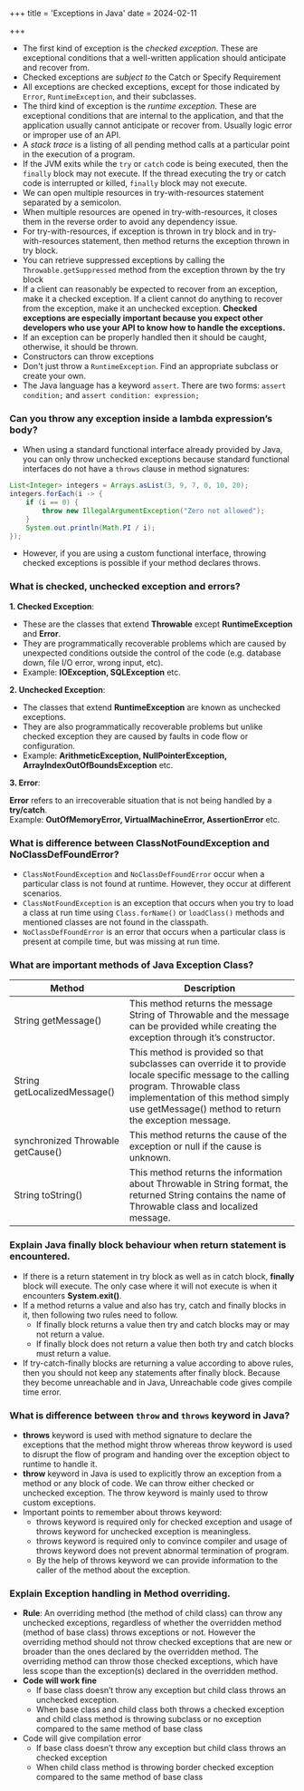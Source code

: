 +++
title = 'Exceptions in Java'
date = 2024-02-11

+++

- The first kind of exception is the _checked exception_. These are exceptional conditions that a well-written application should anticipate and recover from.
- Checked exceptions are _subject to_ the Catch or Specify Requirement
- All exceptions are checked exceptions, except for those indicated by `Error`, `RuntimeException`, and their subclasses.
- The third kind of exception is the _runtime exception_. These are exceptional conditions that are internal to the application, and that the application usually cannot anticipate or recover from. Usually logic error or improper use of an API.
- A _stack trace_ is a listing of all pending method calls at a particular point in the execution of a program.
- If the JVM exits while the `try` or `catch` code is being executed, then the `finally` block may not execute. If the thread executing the try or catch code is interrupted or killed, `finally` block may not execute.
- We can open multiple resources in try-with-resources statement separated by a semicolon.
- When multiple resources are opened in try-with-resources, it closes them in the reverse order to avoid any dependency issue.
- For try-with-resources, if exception is thrown in try block and in try-with-resources statement, then method returns the exception thrown in try block.
- You can retrieve suppressed exceptions by calling the `Throwable.getSuppressed` method from the exception thrown by the try block
- If a client can reasonably be expected to recover from an exception, make it a checked exception. If a client cannot do anything to recover from the exception, make it an unchecked exception. **Checked exceptions are especially important because you expect other developers who use your API to know how to handle the exceptions.**
- If an exception can be properly handled then it should be caught, otherwise, it should be thrown.
- Constructors can throw exceptions
- Don't just throw a `RuntimeException`. Find an appropriate subclass or create your own.
- The Java language has a keyword `assert`. There are two forms: `assert condition;` and `assert condition: expression;`

### Can you throw any exception inside a lambda expression’s body?

- When using a standard functional interface already provided by Java, you can only throw unchecked exceptions because standard functional interfaces do not have a `throws` clause in method signatures:

```java
List<Integer> integers = Arrays.asList(3, 9, 7, 0, 10, 20);
integers.forEach(i -> {
    if (i == 0) {
        throw new IllegalArgumentException("Zero not allowed");
    }
    System.out.println(Math.PI / i);
});
```

- However, if you are using a custom functional interface, throwing checked exceptions is possible if your method declares throws.

### What is checked, unchecked exception and errors?

**1. Checked Exception**:

- These are the classes that extend **Throwable** except **RuntimeException** and **Error**.
- They are programmatically recoverable problems which are caused by unexpected conditions outside the control of the code (e.g. database down, file I/O error, wrong input, etc).
- Example: **IOException, SQLException** etc.

**2. Unchecked Exception**:

- The classes that extend **RuntimeException** are known as unchecked exceptions.
- They are also programmatically recoverable problems but unlike checked exception they are caused by faults in code flow or configuration.
- Example: **ArithmeticException, NullPointerException, ArrayIndexOutOfBoundsException** etc.

**3. Error**:

**Error** refers to an irrecoverable situation that is not being handled by a **try/catch**.  
Example: **OutOfMemoryError, VirtualMachineError, AssertionError** etc.

### What is difference between ClassNotFoundException and NoClassDefFoundError?

- `ClassNotFoundException` and `NoClassDefFoundError` occur when a particular class is not found at runtime. However, they occur at different scenarios.
- `ClassNotFoundException` is an exception that occurs when you try to load a class at run time using `Class.forName()` or `loadClass()` methods and mentioned classes are not found in the classpath.
- `NoClassDefFoundError` is an error that occurs when a particular class is present at compile time, but was missing at run time.

### What are important methods of Java Exception Class?

| Method                            | Description                                                                                                                                                                                                                         |
| --------------------------------- | ----------------------------------------------------------------------------------------------------------------------------------------------------------------------------------------------------------------------------------- |
| String getMessage()               | This method returns the message String of Throwable and the message can be provided while creating the exception through it’s constructor.                                                                                          |
| String getLocalizedMessage()      | This method is provided so that subclasses can override it to provide locale specific message to the calling program. Throwable class implementation of this method simply use getMessage() method to return the exception message. |
| synchronized Throwable getCause() | This method returns the cause of the exception or null if the cause is unknown.                                                                                                                                                     |
| String toString()                 | This method returns the information about Throwable in String format, the returned String contains the name of Throwable class and localized message.                                                                               |

### Explain Java finally block behaviour when return statement is encountered.

- If there is a return statement in try block as well as in catch block, **finally** block will execute. The only case where it will not execute is when it encounters **System.exit()**.
- If a method returns a value and also has try, catch and finally blocks in it, then following two rules need to follow.
  - If finally block returns a value then try and catch blocks may or may not return a value.
  - If finally block does not return a value then both try and catch blocks must return a value.
- If try-catch-finally blocks are returning a value according to above rules, then you should not keep any statements after finally block. Because they become unreachable and in Java, Unreachable code gives compile time error.

### What is difference between `throw` and `throws` keyword in Java?

- **throws** keyword is used with method signature to declare the exceptions that the method might throw whereas throw keyword is used to disrupt the flow of program and handing over the exception object to runtime to handle it.
- **throw** keyword in Java is used to explicitly throw an exception from a method or any block of code. We can throw either checked or unchecked exception. The throw keyword is mainly used to throw custom exceptions.
- Important points to remember about throws keyword:
  - throws keyword is required only for checked exception and usage of throws keyword for unchecked exception is meaningless.
  - throws keyword is required only to convince compiler and usage of throws keyword does not prevent abnormal termination of program.
  - By the help of throws keyword we can provide information to the caller of the method about the exception.

### Explain Exception handling in Method overriding.

- **Rule**: An overriding method (the method of child class) can throw any unchecked exceptions, regardless of whether the overridden method (method of base class) throws exceptions or not. However the overriding method should not throw checked exceptions that are new or broader than the ones declared by the overridden method. The overriding method can throw those checked exceptions, which have less scope than the exception(s) declared in the overridden method.
- **Code will work fine**
  - If base class doesn’t throw any exception but child class throws an unchecked exception.
  - When base class and child class both throws a checked exception and child class method is throwing subclass or no exception compared to the same method of base class
- Code will give compilation error
  - If base class doesn’t throw any exception but child class throws an checked exception
  - When child class method is throwing border checked exception compared to the same method of base class

